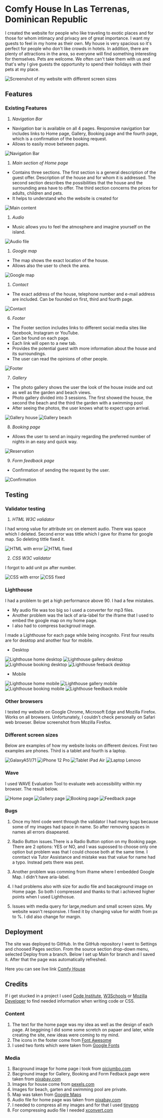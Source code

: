 # Comfy House In Las Terrenas, Dominican Republic

I created the website for people who like traveling to exotic places and for those for whom intimacy and privacy are of great importance. I want my guests to feel in my home as their own. My house is very spacious so it's perfect for people who don't like crowds in hotels. 
In addition, there are plenty of attractions in the area, so everyone will find something interesting for themselves. Pets are welcome. We often can't take them with us and that's why I give guests the opportunity to spend their holidays with their pets at my place.

![Screenshot of my website with different screen sizes](https://github.com/MarzenkaS/Comfy-House-New/blob/main/docs/main.view.png?raw=true)

## Features


### Existing Features

1. _Navigation Bar_
  
- Navigation bar is available on all 4 pages. Responsive navigation bar includes links to Home page, Gallery, Booking page and the fourth page, which is a confirmation of the booking request. 
- Allows to easily move between pages.

![Navigation Bar](https://github.com/MarzenkaS/Comfy-House-New/blob/main/docs/nav.bar.png?raw=true)

1. _Main section of Home page_

- Contains three sections. The first section is a general description of the guest offer. Description of the house and for whom it is addressed. The second section describes the possibilities that the house and the surrounding area have to offer. The third section concerns the prices for adults, children and pets.
- It helps to understand who the website is created for

![Main content](https://github.com/MarzenkaS/Comfy-House-New/blob/main/docs/main.content.png?raw=true)

1. _Audio_ 

- Music allows you to feel the atmosphere and imagine yourself on the island.

![Audio file](https://github.com/MarzenkaS/Comfy-House-New/blob/main/docs/audio.png?raw=true)

1. _Google map_

- The map shows the exact location of the house.
- Allows also the user to check the area.

![Google map](https://github.com/MarzenkaS/Comfy-House-New/blob/main/docs/google.map.png?raw=true)

1. _Contact_

- The exact address of the house, telephone number and e-mail address are included. Can be founded on first, third and fourth page.

![Contact](https://github.com/MarzenkaS/Comfy-House-New/blob/main/docs/contact.png?raw=true)

6. _Footer_

- The Footer section includes links to different social media sites like facebook, Instagram or YouTube.
- Can be found on each page.
- Each link will open to a new tab.
- Provides the potential guest with more information about the house and its surroundings.
- The user can read the opinions of other people.

![Footer](https://github.com/MarzenkaS/Comfy-House-New/blob/main/docs/footer.png?raw=true)

7. _Gallery_
   
- The photo gallery shows the user the look of the house inside and out as well as the garden and beach views.
- Photo gallery divided into 3 sessions. The first showed the house, the second the beach and the third the  garden with a swimming pool
- After seeing the photos, the user knows what to expect upon arrival.

![Gallery house](https://github.com/MarzenkaS/Comfy-House-New/blob/main/docs/gallery1.png?raw=true)
![Gallery beach](https://github.com/MarzenkaS/Comfy-House-New/blob/main/docs/gallery3.png?raw=true)

8. _Booking page_

- Allows the user to send an inquiry regarding the preferred number of nights in an easy and quick way.

![Reservation](https://github.com/MarzenkaS/Comfy-House-New/blob/main/docs/reservation.png?raw=true)

9. _Form feedback page_

- Confirmation of sending the request by the user.

![Confirmation](https://github.com/MarzenkaS/Comfy-House-New/blob/main/docs/confirmation2.png?raw=true)

## Testing

### Validator testing

1. _HTML W3C validator_ 

I had wrong value for attribute src on element audio. There was space which I deleted. Second error was tittle which I gave for iframe for google map. So deleting tittle fixed it.

![HTML with error](https://github.com/MarzenkaS/Comfy-House-New/blob/main/docs/html.error.png?raw=true)
![HTML fixed](https://github.com/MarzenkaS/Comfy-House-New/blob/main/docs/html.fixed.png?raw=true)

2. _CSS W3C validator_

I forgot to add unit px after number. 

![CSS with error](https://github.com/MarzenkaS/Comfy-House-New/blob/main/docs/css.error.png?raw=true)
![CSS fixed](https://github.com/MarzenkaS/Comfy-House-New/blob/main/docs/css.fixed.png?raw=true)

### Lighthouse

I had a problem to get a high performance above 90. I had a few mistakes. 
- My audio file was too big so I used a converter for mp3 files. 
- Another problem was the lack of aria-label for the iframe that I used to embed the google map on my home page. 
- I also had to compress backgroud image.

I made a Lighthouse for each page while being incognito. First four results are for desktop and another four for mobile.

- Desktop

![Lighthouse home desktop](https://github.com/MarzenkaS/Comfy-House-New/blob/main/docs/Lighthouse.png?raw=true)
![Lighthouse gallery desktop](https://github.com/MarzenkaS/Comfy-House-New/blob/main/docs/gallery.desktop.png?raw=true)
![Lighthouse booking desktop](https://github.com/MarzenkaS/Comfy-House-New/blob/main/docs/booking.desktop.png?raw=true)
![Lighthouse feeback desktop](https://github.com/MarzenkaS/Comfy-House-New/blob/main/docs/feedback.desktop.png?raw=true)

- Mobile

![Lighthouse home mobile](https://github.com/MarzenkaS/Comfy-House-New/blob/main/docs/home.mobile.png?raw=true)
![Lighthouse gallery mobile](https://github.com/MarzenkaS/Comfy-House-New/blob/main/docs/gallery.mobile.png?raw=true)
![Lighthouse booking mobile](https://github.com/MarzenkaS/Comfy-House-New/blob/main/docs/booking.mobile.png?raw=true)
![Lighthouse feedback mobile](https://github.com/MarzenkaS/Comfy-House-New/blob/main/docs/feedback.mobile.png?raw=true)

### Other browsers

I tested my website on Google Chrome, Microsoft Edge and Mozilla Firefox. Works on all browsers. Unfortunately, I couldn't check personally on Safari web browser. Below screenshot from Mozilla Firefox.

### Different screen sizes

Below are examples of how my website looks on different devices. First two examples are phones. Third is a tablet and fourth is a laptop.

![GalaxyA51/71](https://github.com/MarzenkaS/Comfy-House-New/blob/main/docs/galaxya51.71.png?raw=true)
![iPhone 12 Pro](https://github.com/MarzenkaS/Comfy-House-New/blob/main/docs/iPhone12Pro.png?raw=true)
![Tablet iPad Air](https://github.com/MarzenkaS/Comfy-House-New/blob/main/docs/tablet.ipad.air.png?raw=true)
![Laptop Lenovo](https://github.com/MarzenkaS/Comfy-House-New/blob/main/docs/laptop.lenovo320s.png?raw=true)

### Wave

I used WAVE Evaluation Tool to evaluate web accessibility within my browser. The result below.

![Home page](https://github.com/MarzenkaS/Comfy-House-New/blob/main/docs/home.wave.png?raw=true)
![Gallery page](https://github.com/MarzenkaS/Comfy-House-New/blob/main/docs/gallery.wave.png?raw=true)
![Booking page](https://github.com/MarzenkaS/Comfy-House-New/blob/main/docs/booking.wave.png?raw=true)
![Feedback page](https://github.com/MarzenkaS/Comfy-House-New/blob/main/docs/feedback.wave.png?raw=true)

### Bugs

1. Once my html code went through the validator I had many bugs because some of my images had space in name. So after removing spaces in names all errors disapeared.
 
2. Radio Button issues.There is a Radio Button option on my Booking page. There are 2 options: YES or NO, and I was supossed to choose only one option but problem was that I could choose both at the same time. I conntact via Tutor Assistance and mistake was that value for name had a typo. Instead pets there was pest.

3. Another problem was comming from iframe where I embedded Google Map. I didn't have aria-label. 

4. I had problems also with size for audio file and bacakground image on Home page. So both I compressed and thanks to that i achieved higher points when I used Lighthosue.

5. Issues with media query for large,medium and small screen sizes. My website wasn't responsive. I fixed it by changing value for width from px to %. I did also change for margin.

## Deployment

The site was deployed to GitHub. In the GitHub repository I went to Settings and choosed Pages section. From the source section drop-down menu, selected Deploy from a branch. Below I set up Main for branch and I saved it. After that the page was automatically refreshed.

Here you can see live link [Comfy House](https://marzenkas.github.io/Comfy-House-New/)

## Credits

If i get stucked in a project I used [Code Institute](https://learn.codeinstitute.net/dashboard), [W3Schools](https://www.w3schools.com/) or [Mozilla Developer](https://developer.mozilla.org/en-US/) to find needed information when writing code or CSS.

### Content

1. The text for the home page was my idea as well as the design of each page. At beggining I did some some scretch on papaer and later, while creating the site, new ideas were coming to my mind.
2. The icons in the footer come from [Font Awesome](https://fontawesome.com/)
3. I used two fonts which were taken from [Google Fonts](https://fonts.google.com/)

### Media

1. Bacground image for home page i took from [picjumbo.com](https://picjumbo.com/search/+beach) 
2. Bacground image for Gallery, Booking and Form Fedback page were taken from [pixabay.com](https://pixabay.com)
3. Images for house come from [pexels.com](https://www.pexels.com)
4. Images for beach, garten and swimming pool are private.
5. Map was taken from [Google Maps](https://www.google.com/maps)
6. Audio file for home page was taken from [pixabay.com](https://pixabay.com/pl/music/bije-lofi-study-112191/)
9. I needed to compress all my images and for that I used [tinypng](https://tinypng.com/)
9. For compressing audio file I needed [xconvert.com](https://www.xconvert.com/)